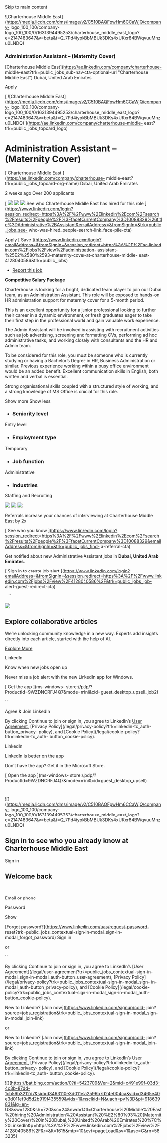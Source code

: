 Skip to main content

![Charterhouse Middle
East](https://media.licdn.com/dms/image/v2/C510BAQFpwHm6CCaWjQ/company-
logo_100_100/company-
logo_100_100/0/1631394495253/charterhouse_middle_east_logo?e=2147483647&v=beta&t=Q_7Pd4iypkBbMBUk3DKs4xUKxr84BWqvuuMnzu0LNDQ)

### Administration Assistant – (Maternity Cover)

[Charterhouse Middle East](https://ae.linkedin.com/company/charterhouse-
middle-east?trk=public_jobs_sub-nav-cta-optional-url "Charterhouse Middle
East") Dubai, United Arab Emirates

Apply

[ ![Charterhouse Middle
East](https://media.licdn.com/dms/image/v2/C510BAQFpwHm6CCaWjQ/company-
logo_100_100/company-
logo_100_100/0/1631394495253/charterhouse_middle_east_logo?e=2147483647&v=beta&t=Q_7Pd4iypkBbMBUk3DKs4xUKxr84BWqvuuMnzu0LNDQ)
](https://ae.linkedin.com/company/charterhouse-middle-
east?trk=public_jobs_topcard_logo)

# Administration Assistant – (Maternity Cover)

####

[ Charterhouse Middle East ](https://ae.linkedin.com/company/charterhouse-
middle-east?trk=public_jobs_topcard-org-name) Dubai, United Arab Emirates

2 weeks ago  Over 200 applicants

[ ![](https://static.licdn.com/aero-v1/sc/h/dbyylwnsp3dbiscb831jwsr32)
![](https://static.licdn.com/aero-v1/sc/h/aemitl4w713xg3xvy9bcrecox)
![](https://static.licdn.com/aero-v1/sc/h/2ns9yaob5oyfsn61s7ihupvd9) See who
Charterhouse Middle East has hired for this role
](https://www.linkedin.com/login?session_redirect=https%3A%2F%2Fwww%2Elinkedin%2Ecom%2Fsearch%2Fresults%2Fpeople%2F%3FfacetCurrentCompany%3D10088329%26title%3DAdministrative%2BAssistant&emailAddress=&fromSignIn=&trk=public_jobs_see-
who-was-hired_people-search-link_face-pile-cta)

Apply  [ Save
](https://www.linkedin.com/login?emailAddress=&fromSignIn=&session_redirect=https%3A%2F%2Fae.linkedin.com%2Fjobs%2Fview%2Fadministration-
assistant-%25E2%2580%2593-maternity-cover-at-charterhouse-middle-
east-4128040586&trk=public_jobs)

  * [ Report this job ](/uas/login?fromSignIn=true&session_redirect=https%3A%2F%2Fae.linkedin.com%2Fjobs%2Fview%2Fadministration-assistant-%25E2%2580%2593-maternity-cover-at-charterhouse-middle-east-4128040586&trk=public_jobs_ellipsis-menu-semaphore-sign-in-redirect&guestReportContentType=JOB&_f=guest-reporting)

**Competitive Salary Package**

  

Charterhouse is looking for a bright, dedicated team player to join our Dubai
team, as an Administration Assistant. This role will be exposed to hands-on HR
administration support for maternity cover for a 5-month period.

  

This is an excellent opportunity for a junior professional looking to further
their career in a dynamic environment, or fresh graduates eager to take their
first step in the professional world and gain valuable work experience.

  

The Admin Assistant will be involved in assisting with recruitment activities
such as job advertising, screening and formatting CVs, performing ad hoc
administrative tasks, and working closely with consultants and the HR and
Admin team.

  

To be considered for this role, you must be someone who is currently studying
or having a Bachelor’s Degree in HR, Business Administration or similar.
Previous experience working within a busy office environment would be an added
benefit. Excellent communication skills in English, both written and verbal is
essential.

  

Strong organisational skills coupled with a structured style of working, and a
strong knowledge of MS Office is crucial for this role.

Show more  Show less

  * ###  Seniority level 

Entry level

  * ###  Employment type 

Temporary

  * ###  Job function 

Administrative

  * ###  Industries 

Staffing and Recruiting

![](https://static.licdn.com/aero-v1/sc/h/ed3f1qhk2nzarhqpe785yhr1j)
![](https://static.licdn.com/aero-v1/sc/h/boxt1zgrwnv3ss0ch8fpldqox)
![](https://static.licdn.com/aero-v1/sc/h/6fw6jn9040cngf2toi2pvzkn6)

Referrals increase your chances of interviewing at Charterhouse Middle East by
2x

[ See who you know
](https://www.linkedin.com/login?session_redirect=https%3A%2F%2Fwww%2Elinkedin%2Ecom%2Fsearch%2Fresults%2Fpeople%2F%3FfacetCurrentCompany%3D10088329&emailAddress=&fromSignIn=&trk=public_jobs_find-
a-referral-cta)

Get notified about new Administrative Assistant jobs in **Dubai, United Arab
Emirates**.

[ Sign in to create job alert
](https://www.linkedin.com/login?emailAddress=&fromSignIn=&session_redirect=https%3A%2F%2Fwww.linkedin.com%2Fjobs%2Fview%2F4128040586%2F&trk=public_jobs_job-
alert-guest-redirect-cta)

`` `` ``

![](https://static.licdn.com/aero-v1/sc/h/c8ms9smqq4fefx1fgb22l0eus)

##  Explore collaborative articles

We’re unlocking community knowledge in a new way. Experts add insights
directly into each article, started with the help of AI.

[ Explore More ](https://www.linkedin.com/pulse/topics/home/)

LinkedIn

Know when new jobs open up

Never miss a job alert with the new LinkedIn app for Windows.

[ Get the app ](ms-windows-
store://pdp/?ProductId=9WZDNCRFJ4Q7&mode=mini&cid=guest_desktop_upsell_job2)

``

Agree & Join LinkedIn

By clicking Continue to join or sign in, you agree to LinkedIn’s [User
Agreement](/legal/user-agreement?trk=linkedin-tc_auth-button_user-agreement),
[Privacy Policy](/legal/privacy-policy?trk=linkedin-tc_auth-button_privacy-
policy), and [Cookie Policy](/legal/cookie-policy?trk=linkedin-tc_auth-
button_cookie-policy).

LinkedIn

LinkedIn is better on the app

Don’t have the app? Get it in the Microsoft Store.

[ Open the app ](ms-windows-
store://pdp/?ProductId=9WZDNCRFJ4Q7&mode=mini&cid=guest_desktop_upsell)

`` ``

![](https://media.licdn.com/dms/image/v2/C510BAQFpwHm6CCaWjQ/company-
logo_100_100/company-
logo_100_100/0/1631394495253/charterhouse_middle_east_logo?e=2147483647&v=beta&t=Q_7Pd4iypkBbMBUk3DKs4xUKxr84BWqvuuMnzu0LNDQ)

##  Sign in to see who you already know at Charterhouse Middle East

Sign in

##  Welcome back

`` `` `` `` `` ``

Email or phone

Password

Show

[Forgot password?](https://www.linkedin.com/uas/request-password-
reset?trk=public_jobs_contextual-sign-in-modal_sign-in-modal_forgot_password)
Sign in

or

``

By clicking Continue to join or sign in, you agree to LinkedIn’s [User
Agreement](/legal/user-agreement?trk=public_jobs_contextual-sign-in-
modal_sign-in-modal_auth-button_user-agreement), [Privacy
Policy](/legal/privacy-policy?trk=public_jobs_contextual-sign-in-modal_sign-
in-modal_auth-button_privacy-policy), and [Cookie Policy](/legal/cookie-
policy?trk=public_jobs_contextual-sign-in-modal_sign-in-modal_auth-
button_cookie-policy).

New to LinkedIn? [Join now](https://www.linkedin.com/signup/cold-
join?source=jobs_registration&trk=public_jobs_contextual-sign-in-modal_sign-
in-modal_join-link)

or

New to LinkedIn? [Join now](https://www.linkedin.com/signup/cold-
join?source=jobs_registration&trk=public_jobs_contextual-sign-in-modal_join-
link)

By clicking Continue to join or sign in, you agree to LinkedIn’s [User
Agreement](/legal/user-agreement?trk=linkedin-tc_auth-button_user-agreement),
[Privacy Policy](/legal/privacy-policy?trk=linkedin-tc_auth-button_privacy-
policy), and [Cookie Policy](/legal/cookie-policy?trk=linkedin-tc_auth-
button_cookie-policy).

![](https://bat.bing.com/action/0?ti=5423709&Ver=2&mid=c491e99f-03d3-4c3b-87dd-1cb56b3212d7&sid=d3463110e3d011efa2596b7d24e004ca&vid=d3465e40e3d011ef9d5d2b919f435559&vids=1&msclkid=N&uach=pv%3D&pi=918639831&lg=en-
US&sw=1280&sh=720&sc=24&nwd=1&tl=Charterhouse%20Middle%20East%20hiring%20Administration%20Assistant%20%E2%80%93%20\(Maternity%20Cover\)%20in%20Dubai,%20United%20Arab%20Emirates%20%7C%20LinkedIn&p=https%3A%2F%2Fwww.linkedin.com%2Fjobs%2Fview%2F4128040586%2F&r=&lt=1615&mtp=10&evt=pageLoad&sv=1&asc=G&rn=583235)

